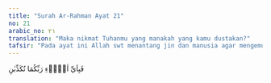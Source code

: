 ```yaml
---
title: "Surah Ar-Rahman Ayat 21"
no: 21
arabic_no: ٢١
translation: "Maka nikmat Tuhanmu yang manakah yang kamu dustakan?"
tafsir: "Pada ayat ini Allah swt menantang jin dan manusia agar mengemukakan suatu nikmat yang tidak berasal daripada-Nya. Cobalah mereka bayangkan seandainya air yang asin mempengaruhi yang tawar sehingga menjadi asin pula, maka tentu tidak akan ada air yang dapat diminum manusia dan binatang, tidak ada air untuk menyirami tumbuh-tumbuhan sehingga tumbuh-tumbuhan itu mati, manusia dan binatang pun mati kehausan dan kelaparan."
---
```

فَبِاَيِّ اٰلَاۤءِ رَبِّكُمَا تُكَذِّبٰنِ 